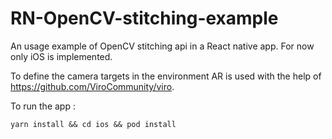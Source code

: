 # RN-OpenCV-stitching-example
An usage example of OpenCV stitching api in a React native app. For now only iOS is implemented.

To define the camera targets in the environment AR is used with the help of https://github.com/ViroCommunity/viro.

To run the app :

`yarn install && cd ios && pod install`